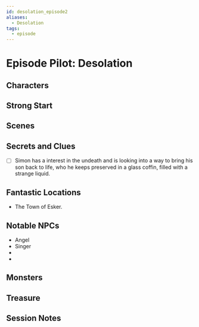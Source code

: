 ```yaml
---
id: desolation_episode2
aliases:
  - Desolation
tags:
  - episode
---
```


# Episode Pilot: Desolation

## Characters

## Strong Start

## Scenes

## Secrets and Clues
- [ ] Simon has a interest in the undeath and is looking into a way to bring his son back to life, who he keeps preserved in a glass coffin, filled with a strange liquid.


## Fantastic Locations
- The Town of Esker.

## Notable NPCs
- Angel
- Singer
- 
- 



## Monsters


## Treasure


## Session Notes

